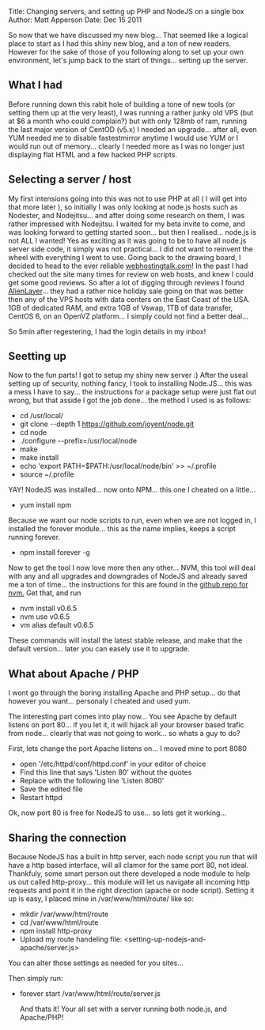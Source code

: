 Title: Changing servers, and setting up PHP and NodeJS on a single box
Author: Matt Apperson
Date: Dec 15 2011

So now that we have discussed my new blog... That seemed like a logical place to start as I had this shiny new blog, and a ton of new readers. However for the sake of those of you following along to set up your own environment, let's jump back to the start of things... setting up the server. 

## What I had
Before running down this rabit hole of building a tone of new tools (or setting them up at the very least), I was running a rather junky old VPS (but at $6 a month who could complain?) but with only 128mb of ram, running the last major version of CentOD (v5.x) I needed an upgrade... after all, even YUM needed me to disable fastestmirror anytime I would use YUM or I would run out of memory... clearly I needed more as I was no longer just displaying flat HTML and a few hacked PHP scripts.

## Selecting a server / host
My first intensions going into this was not to use PHP at all ( I will get into that more later ), so initially I was only looking at node.js hosts such as Nodester, and Nodejitsu... and after doing some research on them, I was rather impressed with Nodejitsu. I waited for my beta invite to come, and was looking forward to getting started soon... but then I realised... node.js is not ALL I wanted! Yes as exciting as it was going to be to have all node.js server side code, it simply was not practical... I did not want to reinvent the wheel with everything I went to use.
Going back to the drawing board, I decided to head to the ever reliable [webhostingtalk.com](webhostingtalk.com)! In the past I had checked out the site many times for review on web hosts, and knew I could get some good reviews. So after a lot of digging through reviews I found [AlienLayer](http://alienvps.com/vps-hosting-specials/)... they had a rather nice holiday sale going on that was better then any of the VPS hosts with data centers on the East Coast of the USA. 1GB of dedicated RAM, and extra 1GB of Vswap, 1TB of data transfer, CentOS 6, on an OpenVZ platform... I simply could not find a better deal... 

So 5min after regestering, I had the login details in my inbox!

## Seetting up
Now to the fun parts! I got to setup my shiny new server :) After the useal setting up of security, nothing fancy, I took to installing Node.JS... this was a mess I have to say... the instructions for a package setup were just flat out wrong, but that asside I got the job done... the method I used is as follows:

- cd /usr/local/
- git clone --depth 1 https://github.com/joyent/node.git
- cd node
- ./configure --prefix=/usr/local/node
- make
- make install
- echo 'export PATH=$PATH:/usr/local/node/bin' >> ~/.profile
- source ~/.profile

YAY! NodeJS was installed... now onto NPM... this one I cheated on a little...

- yum install npm

Because we want our node scripts to run, even when we are not logged in, I installed the forever module... this as the name implies, keeps a script running forever.

- npm install forever -g

Now to get the tool I now love more then any other... NVM, this tool will deal with any and all upgrades and downgrades of NodeJS and already saved me a ton of time... the instructions for this are found in the [github repo for nvm.](https://github.com/creationix/nvm) Get that, and run 

- nvm install v0.6.5
- nvm use v0.6.5
- vm alias default v0.6.5

These commands will install the latest stable release, and make that the default version... later you can easely use it to upgrade.

## What about Apache / PHP
I wont go through the boring installing Apache and PHP setup... do that however you want... personaly I cheated and used yum.

The interesting part comes into play now...
You see Apache by default listens on port 80... if you let it, it will hijack all your browser based trafic from node... clearly that was not going to work... so whats a guy to do?

First, lets change the port Apache listens on... I moved mine to port 8080

- open '/etc/httpd/conf/httpd.conf' in your editor of choice
- Find this line that says 'Listen 80' without the quotes
- Replace with the following line 'Listen 8080'
- Save the edited file
- Restart httpd

Ok, now port 80 is free for NodeJS to use... so lets get it working...

## Sharing the connection
Because NodeJS has a built in http server, each node script you run that will have a http based interface, will all clamor for the same port 80, not ideal. 
Thankfuly, some smart person out there developed a node module to help us out called http-proxy... this module will let us navigate all incoming http requests and point it in the right direction (apache or node script).
Setting it up is easy, I placed mine in /var/www/html/route/ like so:

- mkdir /var/www/html/route
- cd /var/www/html/route
- npm install http-proxy
- Upload my route handeling file: 
<setting-up-nodejs-and-apache/server.js>

You can alter those settings as needed for you sites...

Then simply run:

- forever start /var/www/html/route/server.js

  And thats it! Your all set with a server running both node.js, and Apache/PHP!